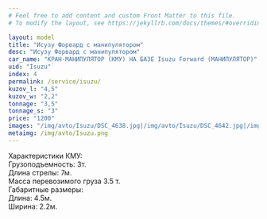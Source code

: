 ```yaml
---
# Feel free to add content and custom Front Matter to this file.
# To modify the layout, see https://jekyllrb.com/docs/themes/#overriding-theme-defaults

layout: model
title: "Исузу Форвард с манипулятором"
desc: "Исузу Форвард с манипулятором"
car_name: "КРАН-МАНИПУЛЯТОР (КМУ) НА БАЗЕ Isuzu Forward (МАНИПУЛЯТОР)"
uid: "Isuzu"
index: 4
permalink: /service/isuzu/
kuzov_l: "4,5"
kuzov_w: "2,2"
tonnage: "3,5"
tonnage_s: "3"
price: "1200"
images: "/img/avto/Isuzu/DSC_4638.jpg|/img/avto/Isuzu/DSC_4642.jpg|/img/avto/Isuzu/DSC_4653.jpg"
metaimg: /img/avto/Isuzu.png
---
```


Характеристики КМУ:  
Грузоподъемность: 3т.  
Длина стрелы: 7м.  
Масса перевозимого груза 3.5 т.  
Габаритные размеры:  
Длина: 4.5м.  
Ширина: 2.2м.  